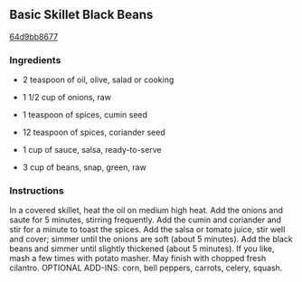 ## Basic Skillet Black Beans

[64d9bb8677](http://www.food.com/recipe/basic-skillet-black-beans-498120)

### Ingredients

 - 2 teaspoon of oil, olive, salad or cooking

 - 1 1/2 cup of onions, raw

 - 1 teaspoon of spices, cumin seed

 - 12 teaspoon of spices, coriander seed

 - 1 cup of sauce, salsa, ready-to-serve

 - 3 cup of beans, snap, green, raw

### Instructions

In a covered skillet, heat the oil on medium high heat. Add the onions and saute for 5 minutes, stirring frequently. Add the cumin and coriander and stir for a minute to toast the spices. Add the salsa or tomato juice, stir well and cover; simmer until the onions are soft (about 5 minutes). Add the black beans and simmer until slightly thickened (about 5 minutes). If you like, mash a few times with potato masher. May finish with chopped fresh cilantro. OPTIONAL ADD-INS: corn, bell peppers, carrots, celery, squash.